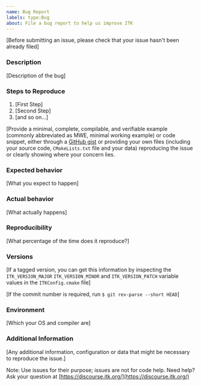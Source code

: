 ```yaml
---
name: Bug Report
labels: type:Bug
about: File a bug report to help us improve ITK
---
```


[Before submitting an issue, please check that your issue hasn't been already
filed]

### Description

[Description of the bug]

### Steps to Reproduce

1. [First Step]
2. [Second Step]
3. [and so on...]

[Provide a minimal, complete, compilable, and verifiable example (commonly
abbreviated as MWE, minimal working example) or code snippet, either through a
[GitHub gist](https://gist.github.com/) or providing your own files (including
your source code, `CMakeLists.txt` file and your data) reproducing the issue or
clearly showing where your concern lies.

### Expected behavior

[What you expect to happen]

### Actual behavior

[What actually happens]

### Reproducibility

[What percentage of the time does it reproduce?]

### Versions

[If a tagged version, you can get this information by inspecting the
`ITK_VERSION_MAJOR` `ITK_VERSION_MINOR` and `ITK_VERSION_PATCH` variable
values in the `ITKConfig.cmake` file]

[If the commit number is required, run `$ git rev-parse --short HEAD`]

### Environment

[Which your OS and compiler are]

### Additional Information

[Any additional information, configuration or data that might be necessary to reproduce the issue.]


Note: Use issues for their purpose; issues are not for code help. Need help? Ask
your question at [https://discourse.itk.org/](https://discourse.itk.org/)
